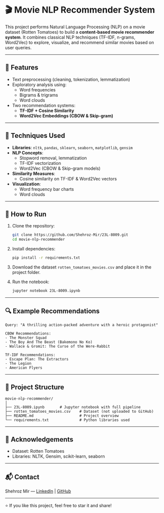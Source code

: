 # 🎬 Movie NLP Recommender System

This project performs Natural Language Processing (NLP) on a movie dataset (Rotten Tomatoes) to build a **content-based movie recommender system**. It combines classical NLP techniques (TF-IDF, n-grams, Word2Vec) to explore, visualize, and recommend similar movies based on user queries.

---

## 📌 Features

- Text preprocessing (cleaning, tokenization, lemmatization)
- Exploratory analysis using:
  - Word frequencies
  - Bigrams & trigrams
  - Word clouds
- Two recommendation systems:
  - **TF-IDF + Cosine Similarity**
  - **Word2Vec Embeddings (CBOW & Skip-gram)**

---

## 🧠 Techniques Used

- **Libraries**: `nltk`, `pandas`, `sklearn`, `seaborn`, `matplotlib`, `gensim`
- **NLP Concepts**:
  - Stopword removal, lemmatization
  - TF-IDF vectorization
  - Word2Vec (CBOW & Skip-gram models)
- **Similarity Measures**:
  - Cosine similarity on TF-IDF & Word2Vec vectors
- **Visualization**:
  - Word frequency bar charts
  - Word clouds

---

## 🚀 How to Run

1. Clone the repository:
   ```bash
   git clone https://github.com/Shehroz-Mir/23L-8009.git
   cd movie-nlp-recommender
   ```

2. Install dependencies:
   ```bash
   pip install -r requirements.txt
   ```

3. Download the dataset `rotten_tomatoes_movies.csv` and place it in the project folder.

4. Run the notebook:
   ```bash
   jupyter notebook 23L-8009.ipynb
   ```

---

## 🔍 Example Recommendations

```text
Query: "A thrilling action-packed adventure with a heroic protagonist"

CBOW Recommendations:
- The Monster Squad
- The Boy And The Beast (Bakemono No Ko)
- Wallace & Gromit: The Curse of the Were-Rabbit

TF-IDF Recommendations:
- Escape Plan: The Extractors
- The Legion
- American Flyers
```

---

## 📁 Project Structure

```
movie-nlp-recommender/
│
├── 23L-8009.ipynb       # Jupyter notebook with full pipeline
├── rotten_tomatoes_movies.csv    # Dataset (not uploaded to GitHub)
├── README.md                     # Project overview
└── requirements.txt              # Python libraries used
```

---

## 🤝 Acknowledgements

- Dataset: Rotten Tomatoes
- Libraries: NLTK, Gensim, scikit-learn, seaborn

---

## 📬 Contact

Shehroz Mir — [LinkedIn](https://www.linkedin.com/in/shehrozmir/) | [GitHub](https://github.com/Shehroz-Mir)

---

⭐ If you like this project, feel free to star it and share!
